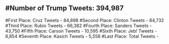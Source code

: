#Number of Trump Tweets: 394,987
---
#First Place: Cruz Tweets - 84,898
#Second Place: Clinton Tweets - 84,732
#Third Place: Rubio Tweets - 66,382
#Fourth Place: Sanders Tweets - 43,750
#Fifth Place: Carson Tweets - 10,595
#Sixth Place: Jeb! Tweets - 6,854
#Seventh Place: Kasich Tweets - 5,558
#Last Place: Total Tweets -  
